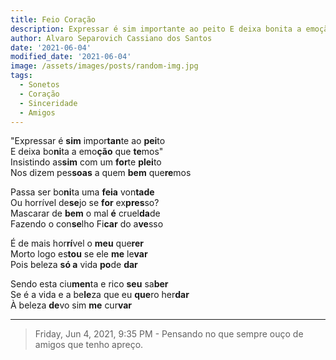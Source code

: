 ```yaml
---
title: Feio Coração
description: Expressar é sim importante ao peito E deixa bonita a emoção que temos...
author: Alvaro Separovich Cassiano dos Santos
date: '2021-06-04'
modified_date: '2021-06-04'
image: /assets/images/posts/random-img.jpg
tags:
  - Sonetos
  - Coração
  - Sinceridade
  - Amigos
---    
```

"Expressar é **sim** impor**tan**te ao **pei**to    
E deixa bo**ni**ta a emo**ção** que **te**mos"    
Insistindo as**sim** com um **for**te **plei**to    
Nos dizem pes**soas** a quem **bem** que**re**mos    
    
Passa ser bo**ni**ta uma **feia** von**tade**    
Ou horrível de**se**jo se **for** ex**pres**so?    
Mascarar de **bem** o mal **é** cruel**da**de    
Fazendo o con**se**lho Fi**car** do a**ve**sso    
    
É de mais hor**rí**vel o **meu** que**rer**    
Morto logo es**tou** se ele **me** le**var**    
Pois beleza **só a** vida **po**de **dar**    
    
Sendo esta ciu**men**ta e rico **seu** sa**ber**    
Se é a vida e a be**le**za que eu **que**ro her**dar**    
À beleza **de**vo sim **me** cur**var**   

______

> Friday, Jun 4, 2021, 9:35 PM - Pensando no que sempre ouço de amigos que tenho apreço.